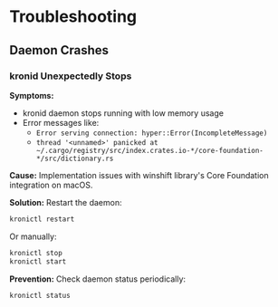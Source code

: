 # Troubleshooting

## Daemon Crashes

### kronid Unexpectedly Stops

**Symptoms:**
- kronid daemon stops running with low memory usage
- Error messages like:
  - `Error serving connection: hyper::Error(IncompleteMessage)`
  - `thread '<unnamed>' panicked at ~/.cargo/registry/src/index.crates.io-*/core-foundation-*/src/dictionary.rs`

**Cause:**
Implementation issues with winshift library's Core Foundation integration on macOS.

**Solution:**
Restart the daemon:

```bash
kronictl restart
```

Or manually:

```bash
kronictl stop
kronictl start
```

**Prevention:**
Check daemon status periodically:

```bash
kronictl status
```